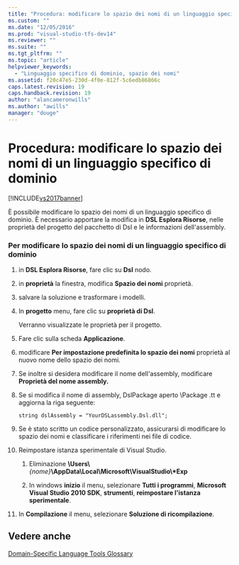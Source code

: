 ```yaml
---
title: "Procedura: modificare lo spazio dei nomi di un linguaggio specifico di dominio | Microsoft Docs"
ms.custom: ""
ms.date: "12/05/2016"
ms.prod: "visual-studio-tfs-dev14"
ms.reviewer: ""
ms.suite: ""
ms.tgt_pltfrm: ""
ms.topic: "article"
helpviewer_keywords: 
  - "Linguaggio specifico di dominio, spazio dei nomi"
ms.assetid: f20c47e5-230d-4f0e-812f-5c6edb86866c
caps.latest.revision: 19
caps.handback.revision: 19
author: "alancameronwills"
ms.author: "awills"
manager: "douge"
---
```

# Procedura: modificare lo spazio dei nomi di un linguaggio specifico di dominio
[!INCLUDE[vs2017banner](../code-quality/includes/vs2017banner.md)]

È possibile modificare lo spazio dei nomi di un linguaggio specifico di dominio.  È necessario apportare la modifica in **DSL Esplora Risorse**, nelle proprietà del progetto del pacchetto di Dsl e le informazioni dell'assembly.  
  
### Per modificare lo spazio dei nomi di un linguaggio specifico di dominio  
  
1.  in **DSL Esplora Risorse**, fare clic su  **Dsl** nodo.  
  
2.  in **proprietà** la finestra, modifica  **Spazio dei nomi** proprietà.  
  
3.  salvare la soluzione e trasformare i modelli.  
  
4.  In **progetto** menu, fare clic su  **proprietà di Dsl**.  
  
     Verranno visualizzate le proprietà per il progetto.  
  
5.  Fare clic sulla scheda **Applicazione**.  
  
6.  modificare **Per impostazione predefinita lo spazio dei nomi** proprietà al nuovo nome dello spazio dei nomi.  
  
7.  Se inoltre si desidera modificare il nome dell'assembly, modificare **Proprietà del nome assembly.**  
  
8.  Se si modifica il nome di assembly, DslPackage aperto \\Package .tt e aggiorna la riga seguente:  
  
     `string dslAssembly = "YourDSLassembly.Dsl.dll";`  
  
9. Se è stato scritto un codice personalizzato, assicurarsi di modificare lo spazio dei nomi e classificare i riferimenti nei file di codice.  
  
10. Reimpostare istanza sperimentale di Visual Studio.  
  
    1.  Eliminazione **\\Users\\***{nome}***\\AppData\\Local\\Microsoft\\VisualStudio\\\*Exp**  
  
    2.  In windows **inizio** il menu, selezionare  **Tutti i programmi**,  **Microsoft Visual Studio 2010 SDK**,  **strumenti**,  **reimpostare l'istanza sperimentale**.  
  
11. In **Compilazione** il menu, selezionare  **Soluzione di ricompilazione**.  
  
## Vedere anche  
 [Domain\-Specific Language Tools Glossary](http://msdn.microsoft.com/it-it/ca5e84cb-a315-465c-be24-76aa3df276aa)